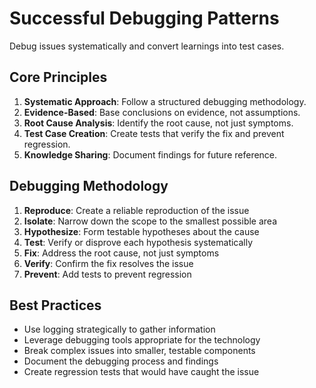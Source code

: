 # Successful Debugging Patterns

Debug issues systematically and convert learnings into test cases.

## Core Principles

1. **Systematic Approach**: Follow a structured debugging methodology.
2. **Evidence-Based**: Base conclusions on evidence, not assumptions.
3. **Root Cause Analysis**: Identify the root cause, not just symptoms.
4. **Test Case Creation**: Create tests that verify the fix and prevent regression.
5. **Knowledge Sharing**: Document findings for future reference.

## Debugging Methodology

1. **Reproduce**: Create a reliable reproduction of the issue
2. **Isolate**: Narrow down the scope to the smallest possible area
3. **Hypothesize**: Form testable hypotheses about the cause
4. **Test**: Verify or disprove each hypothesis systematically
5. **Fix**: Address the root cause, not just symptoms
6. **Verify**: Confirm the fix resolves the issue
7. **Prevent**: Add tests to prevent regression

## Best Practices

- Use logging strategically to gather information
- Leverage debugging tools appropriate for the technology
- Break complex issues into smaller, testable components
- Document the debugging process and findings
- Create regression tests that would have caught the issue